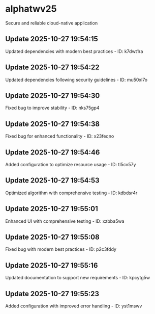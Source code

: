 # alphatwv25
Secure and reliable cloud-native application

## Update 2025-10-27 19:54:15
Updated dependencies with modern best practices - ID: k7dwt1ra


## Update 2025-10-27 19:54:22
Updated dependencies following security guidelines - ID: mu50xl7o


## Update 2025-10-27 19:54:30
Fixed bug to improve stability - ID: nks75gp4


## Update 2025-10-27 19:54:38
Fixed bug for enhanced functionality - ID: x23feqno


## Update 2025-10-27 19:54:46
Added configuration to optimize resource usage - ID: tl5cv57y


## Update 2025-10-27 19:54:53
Optimized algorithm with comprehensive testing - ID: kdbdsr4r


## Update 2025-10-27 19:55:01
Enhanced UI with comprehensive testing - ID: xzbba5wa


## Update 2025-10-27 19:55:08
Fixed bug with modern best practices - ID: p2c3fddy


## Update 2025-10-27 19:55:16
Updated documentation to support new requirements - ID: kpcytg5w


## Update 2025-10-27 19:55:23
Added configuration with improved error handling - ID: yst1mswv

